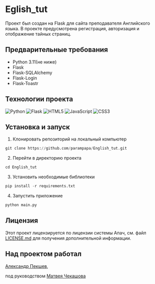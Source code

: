 # Eglish_tut
Проект был создан на Flask для сайта преподавателя Английского языка. 
В проекте предусмотрена регистрация, авторизация и отображение тайных страниц.

## Предварительные требования
  * Python 3.11(не ниже) 
  * Flask 
  * Flask-SQLAlchemy 
  * Flask-Login 
  * Flask-Toastr 
## Технологии проекта

![Python](https://img.shields.io/badge/python-3670A0?style=for-the-badge&logo=python&logoColor=ffdd54)
![Flask](https://img.shields.io/badge/flask-%23000.svg?style=for-the-badge&logo=flask&logoColor=white)
![HTML5](https://img.shields.io/badge/html5-%23E34F26.svg?style=for-the-badge&logo=html5&logoColor=white)
![JavaScript](https://img.shields.io/badge/javascript-%23323330.svg?style=for-the-badge&logo=javascript&logoColor=%23F7DF1E)
![CSS3](https://img.shields.io/badge/css3-%231572B6.svg?style=for-the-badge&logo=css3&logoColor=white)

## Установка и запуск
1. Клонировать репозиторий на локальный компьютер
```python
git clone https://github.com/parampapa/English_tut.git
```

2. Перейти в директорию проекта
```python
cd English_tut
```

3. Установить необходимые библиотеки
```python
pip install -r requirements.txt
```

4. Запустить приложение
```python
python main.py
```
## Лицензия
Этот проект лицензируется по лицензии системы Апач, см. файл [LICENSE.md]((https://github.com/parampapa/English_tut/blob/main/LICENSE))
для получения дополнительной информации.

## Над проектом работал
[Александр Пекшев]((https://github.com/parampapa)),

под руководством [Матвея Чекашова](https://github.com/Ryize)
